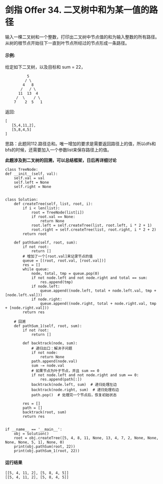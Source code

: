 # 剑指 Offer 34. 二叉树中和为某一值的路径
输入一棵二叉树和一个整数，打印出二叉树中节点值的和为输入整数的所有路径。从树的根节点开始往下一直到叶节点所经过的节点形成一条路径。

#### 示例:
给定如下二叉树，以及目标和 sum = 22，

              5
             / \
            4   8
           /   / \
          11  13  4
         /  \    / \
        7    2  5   1
返回:

    [
       [5,4,11,2],
       [5,8,4,5]
    ]

思路：此题同112.路径总和。唯一增加的要求是需要返回路径上的值，所以dfs和bfs的时候，还需要加入一个参数list来保存路径上的值。

**此题涉及到二叉树的回溯，可以总结框架，日后再详细讨论**

    class TreeNode:
    def __init__(self, val):
        self.val = val
        self.left = None
        self.right = None


    class Solution:
        def createTree(self, list, root, i):
            if i < len(list):
                root = TreeNode(list[i])
                if root.val == None:
                    return None
                root.left = self.createTree(list, root.left, i * 2 + 1)
                root.right = self.createTree(list, root.right, i * 2 + 2)
            return root

        def pathSum(self, root, sum):
            if not root:
                return []
            # 增加了一个[root.val]来记录节点的值
            queue = [(root, root.val, [root.val])]
            res = []
            while queue:
                node, total, tmp = queue.pop(0)
                if not node.left and not node.right and total == sum:
                    res.append(tmp)
                if node.left:
                    queue.append((node.left, total + node.left.val, tmp + [node.left.val]))
                if node.right:
                    queue.append((node.right, total + node.right.val, tmp + [node.right.val]))
            return res

        # 回溯
        def pathSum_1(self, root, sum):
            if not root:
                return []

            def backtrack(node, sum):
                # 递归出口：解决子问题
                if not node:
                    return None
                path.append(node.val)
                sum -= node.val
                # 如果节点为叶子节点，并且 sum == 0
                if not node.left and not node.right and sum == 0:
                    res.append(path[:])
                backtrack(node.left, sum)  # 递归处理左边
                backtrack(node.right, sum)  # 递归处理右边
                path.pop()  # 处理完一个节点后，恢复初始状态

            res = []
            path = []
            backtrack(root, sum)
            return res


    if __name__ == '__main__':
        obj = Solution()
        root = obj.createTree([5, 4, 8, 11, None, 13, 4, 7, 2, None, None, None, None, 5, 1], None, 0)
        print(obj.pathSum(root, 22))
        print(obj.pathSum_1(root, 22))
      
#### 运行结果
    [[5, 4, 11, 2], [5, 8, 4, 5]]
    [[5, 4, 11, 2], [5, 8, 4, 5]]
